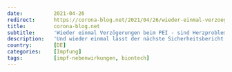 ```yaml
---
date:          2021-04-26
redirect:      https://corona-blog.net/2021/04/26/wieder-einmal-verzoegerungen-beim-pei-sind-herzprobleme-bei-biontech-pfizer-die-ursache/
title:         corona-blog.net
subtitle:      'Wieder einmal Verzögerungen beim PEI - sind Herzprobleme bei BioNTech-Pfizer die Ursache?'
description:   'Und wieder einmal lässt der nächste Sicherheitsbericht des Paul-Ehrlich-Instituts auf sich warten. Während die Deutschen mit knapp vier Wochen alten Daten die…'
country:       [DE]
categories:    [Impfung]
tags:          [impf-nebenwirkungen, biontech]
---
```


